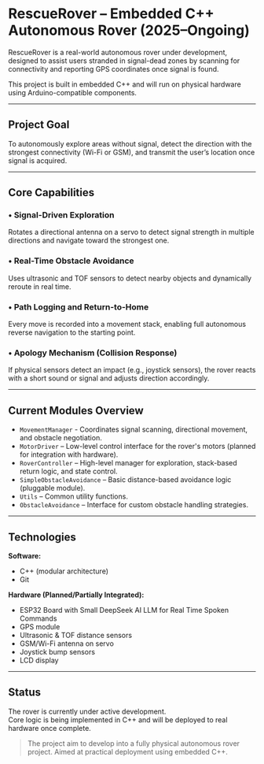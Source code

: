 # RescueRover – Embedded C++ Autonomous Rover (2025–Ongoing)

RescueRover is a real-world autonomous rover under development, designed to assist users stranded in signal-dead zones by scanning for connectivity and reporting GPS coordinates once signal is found.

This project is built in embedded C++ and will run on physical hardware using Arduino-compatible components.

---

## Project Goal

To autonomously explore areas without signal, detect the direction with the strongest connectivity (Wi-Fi or GSM), and transmit the user’s location once signal is acquired.

---

## Core Capabilities

### • Signal-Driven Exploration  
Rotates a directional antenna on a servo to detect signal strength in multiple directions and navigate toward the strongest one.

### • Real-Time Obstacle Avoidance  
Uses ultrasonic and TOF sensors to detect nearby objects and dynamically reroute in real time.

### • Path Logging and Return-to-Home  
Every move is recorded into a movement stack, enabling full autonomous reverse navigation to the starting point.

### • Apology Mechanism (Collision Response)  
If physical sensors detect an impact (e.g., joystick sensors), the rover reacts with a short sound or signal and adjusts direction accordingly.

---

## Current Modules Overview

- `MovementManager` - Coordinates signal scanning, directional movement, and obstacle negotiation.
- `MotorDriver` – Low-level control interface for the rover's motors (planned for integration with hardware).
- `RoverController` – High-level manager for exploration, stack-based return logic, and state control.
- `SimpleObstacleAvoidance` – Basic distance-based avoidance logic (pluggable module).
- `Utils` – Common utility functions.
- `ObstacleAvoidance` – Interface for custom obstacle handling strategies.

---

## Technologies

**Software:**  
- C++ (modular architecture)
- Git

**Hardware (Planned/Partially Integrated):**  
- ESP32 Board with Small DeepSeek AI LLM for Real Time Spoken Commands  
- GPS module  
- Ultrasonic & TOF distance sensors  
- GSM/Wi-Fi antenna on servo  
- Joystick bump sensors  
- LCD display

---

## Status

The rover is currently under active development.  
Core logic is being implemented in C++ and will be deployed to real hardware once complete.

> The project aim to develop into a fully physical autonomous rover project. Aimed at practical deployment using embedded C++.
